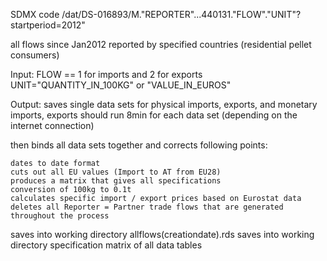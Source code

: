 SDMX code /dat/DS-016893/M."REPORTER"...440131."FLOW"."UNIT"?startperiod=2012"

all flows since Jan2012 reported by specified countries (residential pellet consumers)

Input:
FLOW == 1 for imports and 2 for exports
UNIT="QUANTITY_IN_100KG" or "VALUE_IN_EUROS"

Output:
saves single data sets for physical imports, exports, and monetary imports, exports
should run 8min for each data set (depending on the internet connection)

then binds all data sets together and corrects following points:

    dates to date format
    cuts out all EU values (Import to AT from EU28)
    produces a matrix that gives all specifications
    conversion of 100kg to 0.1t
    calculates specific import / export prices based on Eurostat data
    deletes all Reporter = Partner trade flows that are generated throughout the process

saves into working directory allflows(creationdate).rds
saves into working directory specification matrix of all data tables
